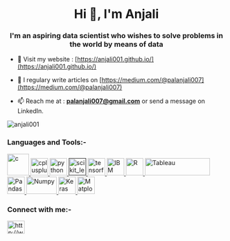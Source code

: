 <!--
**Anjali001/Anjali001** is a ✨ _special_ ✨ repository because its `README.md` (this file) appears on your GitHub profile.

Here are some ideas to get you started:

- 🔭 I’m currently working on ...
- 🌱 I’m currently learning ...
- 👯 I’m looking to collaborate on ...
- 🤔 I’m looking for help with ...
- 💬 Ask me about ...
- 📫 How to reach me: ...
- 😄 Pronouns: ...
- ⚡ Fun fact: ...
-->

<h1 align="center">Hi 👋, I'm Anjali</h1>
<h3 align="center">I'm an aspiring data scientist who wishes to solve problems in the world by means of data </h3>

- 💬 Visit my website : [https://anjali001.github.io/](https://anjali001.github.io/)
- 📝 I regulary write articles on [https://medium.com/@palanjali007](https://medium.com/@palanjali007)

- 📫 Reach me at : **palanjali007@gmail.com** or send a message on LinkedIn.

<p><img align="center" src="https://github-readme-stats.vercel.app/api?username=anjali001&show_icons=true&theme=radical" alt="anjali001" /></p>



<h3 align="left">Languages and Tools:-</h3>
<p align="left"> <a href="https://www.cprogramming.com/" target="_blank"> <img src="https://cdn.iconscout.com/icon/free/png-512/c-programming-569564.png" alt="c" width="50" height="50"/> </a> <a href="https://www.w3schools.com/cpp/" target="_blank"> <img src="https://upload.wikimedia.org/wikipedia/commons/thumb/1/18/ISO_C%2B%2B_Logo.svg/1200px-ISO_C%2B%2B_Logo.svg.png" alt="cplusplus" width="40" height="40"/> </a> <a href="https://www.python.org" target="_blank"> <img src="https://upload.wikimedia.org/wikipedia/commons/thumb/c/c3/Python-logo-notext.svg/1200px-Python-logo-notext.svg.png" alt="python" width="40" height="40"/> </a> <a href="" target="_blank"> <img src="https://upload.wikimedia.org/wikipedia/commons/0/05/Scikit_learn_logo_small.svg" alt="scikit_learn" width="40" height="40"/> </a> <a href="https://www.tensorflow.org" target="_blank"> <img src="https://www.vectorlogo.zone/logos/tensorflow/tensorflow-icon.svg" alt="tensorflow" width="40" height="40"/> </a> <a href="https://www.ibm.com/in-en/products/spss-statistics" target="_blank"> <img src="https://itnews.blog.fordham.edu/wp-content/uploads/2018/02/SPSS-IBM.png" alt="IBM SPSS" width="40" height="40"/> </a> <a href="https://www.r-project.org/about.html" target="_blank"> <img src="https://www.r-project.org/Rlogo.png" alt="R" width="40" height="40"/> </a> <a href="https://www.tableau.com/" target="_blank"> <img src="https://www.tableau.com/themes/custom/tableau_www/logo.png" alt="Tableau" width="150" height="40"/> <a href="https://pandas.pydata.org/" target="_blank"> <img src="https://pandas.pydata.org/static/img/pandas_mark.svg" alt="Pandas" width="40" height="40"/> </a> <a href="https://numpy.org/" target="_blank"> <img src="https://upload.wikimedia.org/wikipedia/commons/thumb/3/31/NumPy_logo_2020.svg/768px-NumPy_logo_2020.svg.png" alt="Numpy" width="70" height="40"/> </a> <a href="https://keras.io/" target="_blank"> <img src="https://upload.wikimedia.org/wikipedia/commons/thumb/a/ae/Keras_logo.svg/768px-Keras_logo.svg.png" alt="Keras" width="40" height="40"/> </a> <a href="https://matplotlib.org/" target="_blank"> <img src="https://upload.wikimedia.org/wikipedia/commons/thumb/0/01/Created_with_Matplotlib-logo.svg/1024px-Created_with_Matplotlib-logo.svg.png" alt="Matplotlib" width="40" height="40"/> </a> </a> </p>


<p align="left">
<h3 align="left">Connect with me:-</h3>
<a href="http://www.linkedin.com/in/anjali-pal-24246214a" target="blank"><img align="center" src="https://cdn.jsdelivr.net/npm/simple-icons@3.0.1/icons/linkedin.svg" alt="http://www.linkedin.com/in/anjali-pal-24246214a" height="30" width="40" /></a>
</p>
